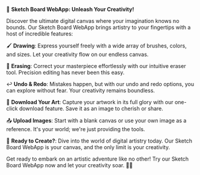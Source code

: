🎨 **Sketch Board WebApp: Unleash Your Creativity!**

Discover the ultimate digital canvas where your imagination knows no bounds. Our Sketch Board WebApp brings artistry to your fingertips with a host of incredible features:

🖌️ **Drawing**: Express yourself freely with a wide array of brushes, colors, and sizes. Let your creativity flow on our endless canvas.

🧽 **Erasing**: Correct your masterpiece effortlessly with our intuitive eraser tool. Precision editing has never been this easy.

↩️ **Undo & Redo**: Mistakes happen, but with our undo and redo options, you can explore without fear. Your creativity remains boundless.

💾 **Download Your Art**: Capture your artwork in its full glory with our one-click download feature. Save it as an image to cherish or share.

📤 **Upload Images**: Start with a blank canvas or use your own image as a reference. It's your world; we're just providing the tools.

🚀 **Ready to Create?**: Dive into the world of digital artistry today. Our Sketch Board WebApp is your canvas, and the only limit is your creativity.

Get ready to embark on an artistic adventure like no other! Try our Sketch Board WebApp now and let your creativity soar. 🚀🎨
